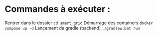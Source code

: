 # Commandes à exécuter : 
Rentrer dans le dossier
`cd smart_grid`
Démarrage des containers
`docker compose up -d`
Lancement de gradle (backend)
`./gradlew.bat run`

